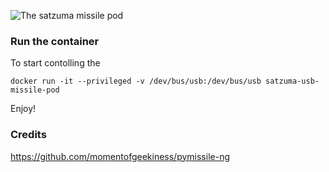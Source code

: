 ![The satzuma missile pod](http://cdn.momentofgeekiness.com/wp-content/uploads/2013/05/usb-missile-launcher05.jpg?x15551)

### Run the container

To start contolling the 
``` 
docker run -it --privileged -v /dev/bus/usb:/dev/bus/usb satzuma-usb-missile-pod
```
Enjoy!

### Credits

https://github.com/momentofgeekiness/pymissile-ng
